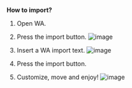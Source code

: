 **How to import?**
1. Open WA.
2. Press the import button.
![image](https://github.com/ProgramM1STER/WA-for-sirus/assets/58431338/e4187751-0e51-4ee9-897a-d98711608a28)

3. Insert a WA import text.
![image](https://github.com/ProgramM1STER/WA-for-sirus/assets/58431338/02a78d70-12d5-455b-b914-f8c6e5f59d59)

4. Press the import button.
5. Customize, move and enjoy!
![image](https://github.com/ProgramM1STER/WA-for-sirus/assets/58431338/1dc2fb1f-2871-4aae-8e20-25ca1698abcd)
